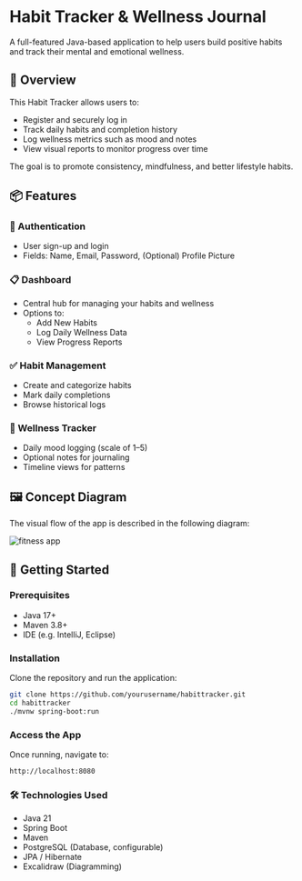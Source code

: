# Habit Tracker & Wellness Journal

A full-featured Java-based application to help users build positive habits and track their mental and emotional wellness.

## 🌟 Overview

This Habit Tracker allows users to:

- Register and securely log in
- Track daily habits and completion history
- Log wellness metrics such as mood and notes
- View visual reports to monitor progress over time

The goal is to promote consistency, mindfulness, and better lifestyle habits.

## 📦 Features

### 🔐 Authentication
- User sign-up and login
- Fields: Name, Email, Password, (Optional) Profile Picture

### 📋 Dashboard
- Central hub for managing your habits and wellness
- Options to:
  - Add New Habits
  - Log Daily Wellness Data
  - View Progress Reports

### ✅ Habit Management
- Create and categorize habits
- Mark daily completions
- Browse historical logs

### 🧘 Wellness Tracker
- Daily mood logging (scale of 1–5)
- Optional notes for journaling
- Timeline views for patterns

## 🖼️ Concept Diagram

The visual flow of the app is described in the following diagram:

![fitness app](https://github.com/user-attachments/assets/b4490de0-af35-4e62-9218-79d1354a9a2e)


## 🚀 Getting Started

### Prerequisites
- Java 17+
- Maven 3.8+
- IDE (e.g. IntelliJ, Eclipse)

### Installation

Clone the repository and run the application:

```bash
git clone https://github.com/yourusername/habittracker.git
cd habittracker
./mvnw spring-boot:run

```
### Access the App
Once running, navigate to:

```bash
http://localhost:8080
```

### 🛠 Technologies Used

- Java 21
- Spring Boot
- Maven
- PostgreSQL (Database, configurable)
- JPA / Hibernate
- Excalidraw (Diagramming)
